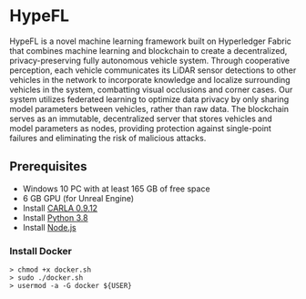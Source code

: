 # HypeFL
HypeFL is a novel machine learning framework built on Hyperledger Fabric that combines machine learning and blockchain to create a decentralized, privacy-preserving fully autonomous vehicle system. Through cooperative perception, each vehicle communicates its LiDAR sensor detections to other vehicles in the network to incorporate knowledge and localize surrounding vehicles in the system, combatting visual occlusions and corner cases. Our system utilizes federated learning to optimize data privacy by only sharing model parameters between vehicles, rather than raw data. The blockchain serves as an immutable, decentralized server that stores vehicles and model parameters as nodes, providing protection against single-point failures and eliminating the risk of malicious attacks.

## Prerequisites
* Windows 10 PC with at least 165 GB of free space
* 6 GB GPU (for Unreal Engine)
* Install [CARLA 0.9.12](https://carla.readthedocs.io/en/latest/start_quickstart/#carla-installation)
* Install [Python 3.8](https://www.python.org/downloads/release/python-380/)
* Install [Node.js](https://nodejs.org/en/)

### Install Docker
    > chmod +x docker.sh
    > sudo ./docker.sh
    > usermod -a -G docker ${USER}
